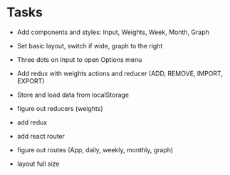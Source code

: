 # Tasks
- Add components and styles: Input, Weights, Week, Month, Graph
- Set basic layout, switch if wide, graph to the right
- Three dots on Input to open Options menu
- Add redux with weights actions and reducer (ADD, REMOVE, IMPORT, EXPORT)
- Store and load data from localStorage

- figure out reducers (weights)
- add redux
- add react router
- figure out routes (App, daily, weekly, monthly, graph)
- layout full size
